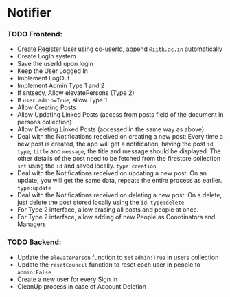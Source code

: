 # Notifier

### TODO Frontend:
* Create Register User using cc-userId, append ```@iitk.ac.in``` automatically
* Create LogIn system
* Save the userId upon login
* Keep the User Logged In
* Implement LogOut
* Implement Admin Type 1 and 2
* If sntsecy, Allow elevatePersons (Type 2)
* If ```user.admin=True```, allow Type 1
* Allow Creating Posts
* Allow Updating Linked Posts (access from posts field of the document in persons collection)
* Allow Deleting Linked Posts (accessed in the same way as above)
* Deal with the Notifications received on creating a new post: Every time a new post is created, the app will get a notification, having the post ```id```, ```type```, ```title``` and ```message```, the title and message should be displayed. The other details of the post need to be fetched from the firestore collection ```snt``` using the ```id``` and saved locally. ```type:creation```
* Deal with the Notifications received on updating a new post: On an update, you will get the same data, repeate the entire process as earlier. ```type:update```
* Deal with the Notifications received on deleting a new post: On a delete, just delete the post stored locally using the ```id```. ```type:delete```
* For Type 2 interface, allow erasing all posts and people at once.
* For Type 2 interface, allow adding of new People as Coordinators and Managers

### TODO Backend:
* Update the ```elevatePerson``` function to set ```admin:True``` in users collection
* Update the ```resetCouncil``` function to reset each user in people to ```admin:False```
* Create a new user for every Sign In
* CleanUp process in case of Account Deletion